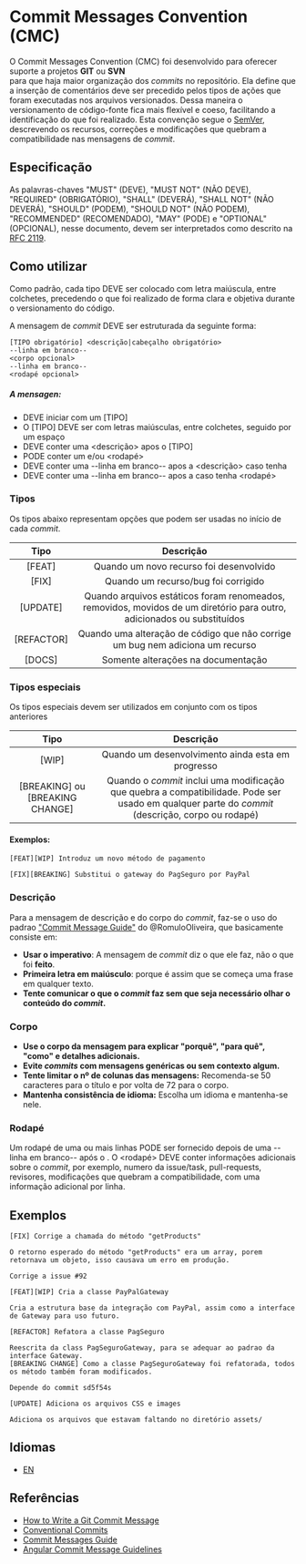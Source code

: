 Commit Messages Convention (CMC)
===

O  Commit Messages Convention (CMC) foi desenvolvido para oferecer suporte a projetos **GIT** ou **SVN** para que haja maior organização dos _commits_ no repositório.
Ela define que a inserção de comentários deve ser precedido pelos tipos de ações que foram executadas nos arquivos versionados.
Dessa maneira o versionamento de código-fonte fica mais flexível e coeso, facilitando a identificação do que foi realizado.
Esta convenção segue o [SemVer](http://semver.org/), descrevendo os recursos, correções e modificações que quebram a compatibilidade nas mensagens de _commit_. 

## Especificação
As palavras-chaves "MUST" (DEVE), "MUST NOT" (NÃO DEVE), "REQUIRED" (OBRIGATÓRIO), "SHALL" (DEVERÁ), "SHALL NOT" (NÃO DEVERÁ), "SHOULD" (PODEM), "SHOULD NOT" (NÃO PODEM), "RECOMMENDED" (RECOMENDADO), "MAY" (PODE) e "OPTIONAL" (OPCIONAL), nesse documento, devem ser interpretados como descrito na [RFC 2119](http://tools.ietf.org/html/rfc2119).

## Como utilizar

Como padrão, cada tipo DEVE ser colocado com letra maiúscula, entre colchetes, precedendo o que foi realizado de forma clara e objetiva durante o versionamento do código.

A mensagem de _commit_ DEVE ser estruturada da seguinte forma:

```
[TIPO obrigatório] <descrição|cabeçalho obrigatório>
--linha em branco--
<corpo opcional>
--linha em branco--
<rodapé opcional>
```
##### A mensagen:
- DEVE iniciar com um [TIPO]
- O [TIPO] DEVE ser com letras maiúsculas, entre colchetes, seguido por um espaço
- DEVE conter uma <descrição> apos o [TIPO]
- PODE conter um <corpo> e/ou <rodapé>
- DEVE conter uma --linha em branco-- apos a <descrição> caso tenha <corpo>
- DEVE conter uma --linha em branco-- apos a <corpo> caso tenha <rodapé>

### Tipos

Os tipos abaixo representam opções que podem ser usadas no início de cada _commit_.

| Tipo      | Descrição |
|:-:        | :-: |
|[FEAT]     | Quando um novo recurso foi desenvolvido |
|[FIX]      | Quando um recurso/bug foi corrigido |
|[UPDATE]   | Quando arquivos estáticos foram renomeados, removidos, movidos de um diretório para outro, adicionados ou substituídos |
|[REFACTOR] | Quando uma alteração de código que não corrige um bug nem adiciona um recurso |
|[DOCS]     | Somente alterações na documentação |

### Tipos especiais

Os tipos especiais devem ser utilizados em conjunto com os tipos anteriores

| Tipo                              | Descrição |
|:-:                                | :-: |
|[WIP]                              | Quando um desenvolvimento ainda esta em progresso |
|[BREAKING] ou [BREAKING CHANGE]    | Quando o _commit_ inclui uma modificação que quebra a compatibilidade. Pode ser usado em qualquer parte do _commit_ (descrição, corpo ou rodapé) |

#### Exemplos:
```
[FEAT][WIP] Introduz um novo método de pagamento
```
```
[FIX][BREAKING] Substitui o gateway do PagSeguro por PayPal
```

### Descrição

Para a mensagem de descrição e do corpo do _commit_, faz-se o uso do padrao ["Commit Message Guide"](https://github.com/RomuloOliveira/commit-messages-guide/blob/master/README_pt-BR.md) do @RomuloOliveira, que basicamente consiste em:
- **Usar o imperativo**: A mensagem de _commit_ diz o que ele faz, não o que foi **feito**.
- **Primeira letra em maiúsculo**: porque é assim que se começa uma frase em qualquer texto.
- **Tente comunicar o que o _commit_ faz sem que seja necessário olhar o conteúdo do _commit_.**

### Corpo

- **Use o corpo da mensagem para explicar "porquê", "para quê", "como" e detalhes adicionais.**
- **Evite _commits_ com mensagens genéricas ou sem contexto algum.**
- **Tente limitar o nº de colunas das mensagens:** Recomenda-se 50 caracteres para o título e por volta de 72 para o corpo.
- **Mantenha consistência de idioma:** Escolha um idioma e mantenha-se nele.

### Rodapé

Um rodapé de uma ou mais linhas PODE ser fornecido depois de uma --linha em branco-- após o <corpo>.
O <rodapé> DEVE conter informações adicionais sobre o _commit_, por exemplo, numero da issue/task, pull-requests, revisores, modificações que quebram a compatibilidade, com uma informação adicional por linha.

## Exemplos
```
[FIX] Corrige a chamada do método "getProducts"

O retorno esperado do método "getProducts" era um array, porem retornava um objeto, isso causava um erro em produção.

Corrige a issue #92
```

```
[FEAT][WIP] Cria a classe PayPalGateway

Cria a estrutura base da integração com PayPal, assim como a interface de Gateway para uso futuro.
```

```
[REFACTOR] Refatora a classe PagSeguro

Reescrita da class PagSeguroGateway, para se adequar ao padrao da interface Gateway.
[BREAKING CHANGE] Como a classe PagSeguroGateway foi refatorada, todos os método também foram modificados.

Depende do commit sd5f54s
```

```
[UPDATE] Adiciona os arquivos CSS e images

Adiciona os arquivos que estavam faltando no diretório assets/
```

## Idiomas
- [EN](./README.md)

## Referências
- [How to Write a Git Commit Message](https://chris.beams.io/posts/git-commit/)
- [Conventional Commits](https://www.conventionalcommits.org/pt-br/)
- [Commit Messages Guide](https://github.com/RomuloOliveira/commit-messages-guide)
- [Angular Commit Message Guidelines](https://github.com/angular/angular/blob/22b96b9/CONTRIBUTING.md#-commit-message-guidelines)